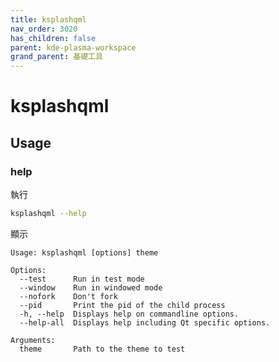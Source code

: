 ```yaml
---
title: ksplashqml
nav_order: 3020
has_children: false
parent: kde-plasma-workspace
grand_parent: 基礎工具
---
```



# ksplashqml


## Usage

### help

執行

``` sh
ksplashqml --help
```

顯示

```
Usage: ksplashqml [options] theme

Options:
  --test      Run in test mode
  --window    Run in windowed mode
  --nofork    Don't fork
  --pid       Print the pid of the child process
  -h, --help  Displays help on commandline options.
  --help-all  Displays help including Qt specific options.

Arguments:
  theme       Path to the theme to test
```
